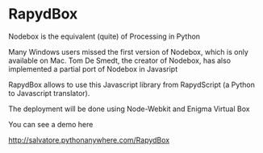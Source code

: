RapydBox
========

Nodebox is the  equivalent (quite) of Processing in Python 

Many Windows users missed the first version of Nodebox, which is only available on Mac.
Tom De Smedt, the creator of Nodebox, has also implemented a partial port of Nodebox in Javasript

RapydBox allows to use this Javascript library from RapydScript (a Python to Javascript translator).

The deployment will be done using Node-Webkit and Enigma Virtual Box

You can see a demo  here

  http://salvatore.pythonanywhere.com/RapydBox


